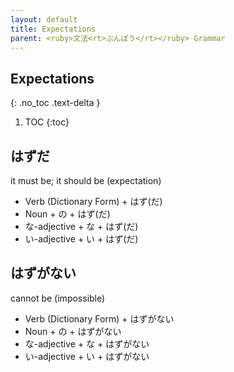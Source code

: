 ```yaml
---
layout: default
title: Expectations
parent: <ruby>文法<rt>ぶんぽう</rt></ruby> Grammar
---
```


## Expectations
{: .no_toc .text-delta }

1. TOC
{:toc}

## はずだ
it must be; it should be (expectation)
- Verb (Dictionary Form) + はず(だ)
- Noun + の + はず(だ)
- な-adjective + な + はず(だ)
- い-adjective + い + はず(だ)

## はずがない
cannot be (impossible)
- Verb (Dictionary Form) + はずがない
- Noun + の + はずがない
- な-adjective + な + はずがない
- い-adjective + い + はずがない
